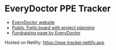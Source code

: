 # EveryDoctor PPE Tracker

* [EveryDoctor website](https://www.everydoctor.org.uk/)
* [Public Trello board with project planning](https://trello.com/b/Ff9J6NA8/every-doctor-ppe-tracker)
* [Fundraising page by EveryDoctor](https://actionnetwork.org/fundraising/were-a-group-of-uk-doctors-building-a-coronavirus-research-platform-to-bring-the-facts-to-the-media/)

Hosted on Netlify: https://ppe-tracker.netlify.app